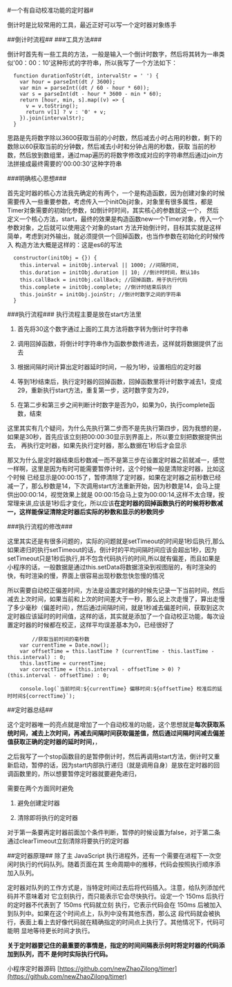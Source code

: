 #一个有自动校准功能的定时器#

倒计时是比较常用的工具，最近正好可以写一个定时器对象练手

##倒计时流程##
###工具方法###

倒计时首先有一些工具的方法，一般是输入一个倒计时数字，然后将其转为一串类似'00：00：10'这种形式的字符串，所以我写了一个方法如下：

      function durationToStr(dt, intervalStr = ' ') {
        var hour = parseInt(dt / 3600);
        var min = parseInt((dt / 60 - hour * 60));
        var s = parseInt(dt - hour * 3600 - min * 60);
        return [hour, min, s].map((v) => {
          v = v.toString();
          return v[1] ? v : '0' + v;
        }).join(intervalStr);
      }
      
思路是先将数字除以3600获取当前的小时数，然后减去小时占用的秒数，剩下的数除以60获取当前的分钟数，然后减去小时和分钟占用的秒数，获取
当前的秒数，然后放到数组里，通过map遍历的将数字修改成对应的字符串然后通过join方法拼接成最终需要的'00:00:30'这种字符串

###明确核心思想###

首先定时器的核心方法我先确定的有两个，一个是构造函数，因为创建对象的时候需要传入一些重要参数，考虑传入一个initObj对象，对象里有很多属性，都是Timer对象需要的初始化参数，如倒计时时间，其实核心的参数就这一个，
然后定义一个核心方法，start，最终的效果是构造函数new一个Timer对象，传入一个参数对象，之后就可以使用这个对象的start
方法开始倒计时，目标其实就是这样简单，考虑到对外输出，就必须提供一个回掉函数，也当作参数在初始化的时候传入
构造方法大概是这样的：这是es6的写法

      constructor(initObj = {}) {
        this.interval = initObj.interval || 1000; //间隔时间,
        this.duration = initObj.duration || 10; //倒计时时间，默认10s
        this.callBack = initObj.callBack; //回掉函数，用于执行代码
        this.complete = initObj.complete; //倒计时结束后执行
        this.joinStr = initObj.joinStr; //倒计时数字之间的字符串
      }  

###执行流程###
执行流程主要是放在start方法里

1. 首先将30这个数字通过上面的工具方法将数字转为倒计时字符串

2. 调用回掉函数，将倒计时字符串作为函数参数传进去，这样就将数据提供了出去

3. 根据间隔时间计算出定时器延时时间，一般为1秒，设置相应的定时器

4. 等到1秒结束后，执行定时器的回掉函数，回掉函数里将计时数字减去1，变成29，重新执行start方法，重复第一步，这时数字变为29，

5. 在第二步和第三步之间判断计时数字是否为0，如果为0，执行complete函数，结束

这里其实有几个疑问，为什么先执行第二步而不是先执行第四步，因为我想的是，如果是30秒，首先应该立刻把00:00:30显示到界面上，所以要立刻把数据提供出去，
再执行定时器，如果先执行定时器，那么数据在1秒后才会显示

那又为什么是定时器结束后秒数减一而不是第三步在设置定时器之前就减一，感觉一样啊，这里是因为有时可能需要暂停计时，这个时候一般是清除定时器，比如这个时候
已经显示是00:00:15了，暂停清除了定时器，如果在定时器之前秒数已经减一了，那么秒数是14，下次调用start方法重新开始，因为秒数是14，会马上提供出00:00:14，视觉效果上就是
00:00:15会马上变为00:00:14,这样不太合理，按常理来讲,应该是1秒后才变化，所以应该**在定时器的回掉函数执行的时候将秒数减一，这样能保证清除定时器后实际的秒数和显示的秒数同步**



###执行流程的修改###

这里其实还是有很多问题的，实际的问题就是setTimeout的时间是1秒后执行,那么如果递归的执行setTimeout的话，倒计时的平均间隔时间应该会超出1秒，因为setTimeout只是1秒后执行,并不包含代码执行的时间,所以就有偏差，而且如果是小程序的话，一般数据是通过this.setData将数据渲染到视图层的，有时渲染的快，有时渲染的慢，界面上很容易出现秒数忽快忽慢的情况

所以需要自动校正偏差时间，方法是设置定时器的时候先记录一下当前时间，然后减去上次时间，如果当前和上次的时间差大于一秒，那么说上次走慢了，算出走慢了多少毫秒（偏差时间），然后通过间隔时间，就是1秒减去偏差时间，获取到这次定时器应该延时的时间值，这样的话，其实就是添加了一个自动校正功能，每次设置定时器的时候都在校正，这样平均误差基本为0，已经很好了

	        //获取当前时间的毫秒数
        var currentTime = Date.now();
        var offsetTime = this.lastTime ? (currentTime - this.lastTime - this.interval) : 0;
        this.lastTime = currentTime;
        var correctTime = (this.interval - offsetTime > 0) ? (this.interval - offsetTime) : 0;

        console.log(`当前时间:${currentTime} 偏移时间:${offsetTime} 校准后的延时时间${correctTime}`);



##定时器总结##

这个定时器唯一的亮点就是增加了一个自动校准的功能，这个思想就是**每次获取系统时间，减去上次时间，再减去间隔时间获取偏差值，然后通过间隔时间减去偏差值获取正确的定时器的延时时间，**，

之后我写了一个stop函数目的是暂停倒计时，然后再调用start方法，倒计时又重新启动，暂停的话，因为start内部执行递归（就是调用自身）是放在定时器的回调函数里的，所以想要暂停定时器就要避免递归，

需要在两个方面同时避免

1. 避免创建定时器

2. 清除即将执行的定时器

对于第一条要再定时器前面加个条件判断，暂停的时候设置为false，对于第二条通过clearTimeout立刻清除将要执行的定时器

##定时器原理##
除了主 JavaScript 执行进程外，还有一个需要在进程下一次空闲时执行的代码队列。随着页面在其
生命周期中的推移，代码会按照执行顺序添加入队列。

定时器对队列的工作方式是，当特定时间过去后将代码插入。注意，给队列添加代码并不意味着对
它立刻执行，而只能表示它会尽快执行。设定一个 150ms 后执行的定时器不代表到了 150ms 代码就立刻
执行，它表示代码会在 150ms 后被加入到队列中。如果在这个时间点上，队列中没有其他东西，那么这
段代码就会被执行，表面上看上去好像代码就在精确指定的时间点上执行了。其他情况下，代码可能明
显地等待更长时间才执行。

**关于定时器要记住的最重要的事情是，指定的时间间隔表示何时将定时器的代码添加到队列，而不
是何时实际执行代码。**

小程序定时器源码 [https://github.com/newZhaoZilong/timer](https://github.com/newZhaoZilong/timer)
